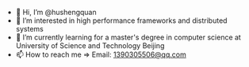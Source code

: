 - 👋 Hi, I’m @hushengquan
- 👀 I’m interested in high performance frameworks and distributed systems
- 🌱 I’m currently learning for a master's degree in computer science at University of Science and Technology Beijing
- 📫 How to reach me => Email: 1390305506@qq.com

<!---
hushengquan/hushengquan is a ✨ special ✨ repository because its `README.md` (this file) appears on your GitHub profile.
You can click the Preview link to take a look at your changes.
--->
